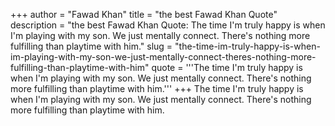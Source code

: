 +++
author = "Fawad Khan"
title = "the best Fawad Khan Quote"
description = "the best Fawad Khan Quote: The time I'm truly happy is when I'm playing with my son. We just mentally connect. There's nothing more fulfilling than playtime with him."
slug = "the-time-im-truly-happy-is-when-im-playing-with-my-son-we-just-mentally-connect-theres-nothing-more-fulfilling-than-playtime-with-him"
quote = '''The time I'm truly happy is when I'm playing with my son. We just mentally connect. There's nothing more fulfilling than playtime with him.'''
+++
The time I'm truly happy is when I'm playing with my son. We just mentally connect. There's nothing more fulfilling than playtime with him.
